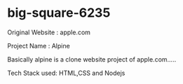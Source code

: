 # big-square-6235

Original Website : apple.com

Project Name : Alpine

Basically alpine is a clone website project of apple.com.....

Tech Stack used: HTML,CSS and Nodejs
